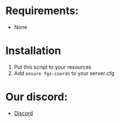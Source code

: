 # Requirements:
* None

# Installation
  1. Put this script to your resources
  2. Add `ensure fgs-coords` to your server.cfg

# Our discord:
* [Discord](https://discord.gg/Uu69VwV82Y)